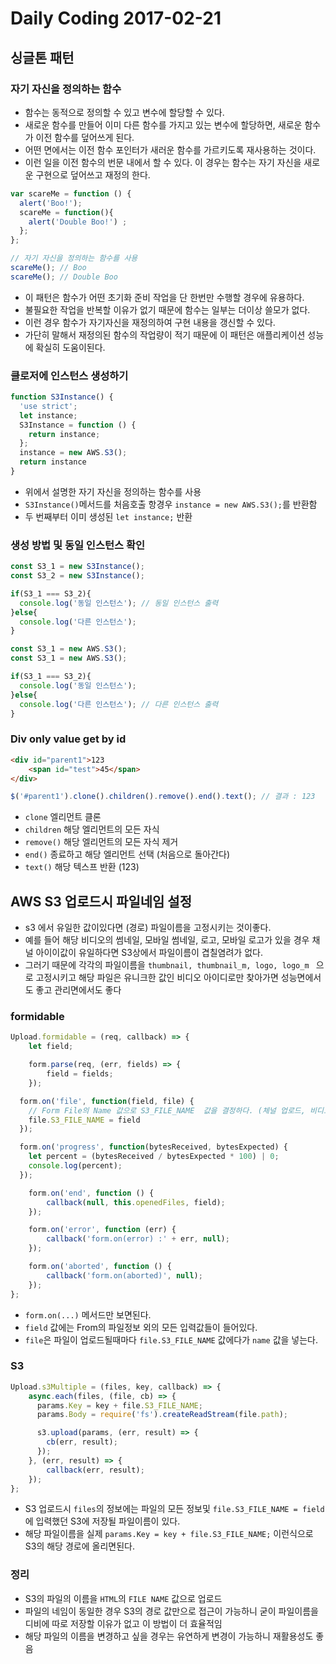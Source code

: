 # Daily Coding 2017-02-21

## 싱글톤 패턴

### 자기 자신을 정의하는 함수

- 함수는 동적으로 정의할 수 있고 변수에 할당할 수 있다.
- 새로운 함수를 만들어 이미 다른 함수를 가지고 있는 변수에 할당하면, 새로운 함수가 이전 함수를 덮어쓰게 된다.
- 어떤 면에서는 이전 함수 포인터가 새러운 함수를 가르키도록 재사용하는 것이다.
- 이런 일을 이전 함수의 번문 내에서 할 수 있다. 이 경우는 함수는 자기 자신을 새로운 구현으로 덮어쓰고 재정의 한다.

```javascript
var scareMe = function () {
  alert('Boo!');
  scareMe = function(){
    alert('Double Boo!') ;
  };
};

// 자기 자신을 정의하는 함수를 사용
scareMe(); // Boo
scareMe(); // Double Boo
```

- 이 패턴은 함수가 어떤 초기화 준비 작업을 단 한번만 수행할 경우에 유용하다.
- 불필요한 작업을 반복할 이유가 없기 때문에 함수는 일부는 더이상 쓸모가 없다.
- 이런 경우 함수가 자기자신을 재정의하여 구현 내용을 갱신할 수 있다.
- 가단히 말해서 재정의된 함수의 작업량이 적기 때문에 이 패턴은 애플리케이션 성능에 확실히 도움이된다.


### 클로저에 인스턴스 생성하기
```javascript
function S3Instance() {
  'use strict';
  let instance;
  S3Instance = function () {
    return instance;
  };
  instance = new AWS.S3();
  return instance
}
```
* 위에서 설명한 자기 자신을 정의하는 함수를 사용
* `S3Instance()`메서드를 처음호출 항경우 `instance = new AWS.S3();`를 반환함
* 두 번째부터 이미 생성된 `let instance;` 반환

### 생성 방법 및 동일 인스턴스 확인
```javascript
const S3_1 = new S3Instance();
const S3_2 = new S3Instance();

if(S3_1 === S3_2){
  console.log('동일 인스턴스'); // 동일 인스턴스 출력
}else{
  console.log('다른 인스턴스');
}

const S3_1 = new AWS.S3();
const S3_1 = new AWS.S3();

if(S3_1 === S3_2){
  console.log('동일 인스턴스');
}else{
  console.log('다른 인스턴스'); // 다른 인스턴스 출력
}
```


### Div  only value get by id
```html
<div id="parent1">123
	<span id="test">45</span>
</div>
```

```javascript
$('#parent1').clone().children().remove().end().text(); // 결과 : 123
```


* `clone` 엘리먼트 클론
* `children` 해당 엘리먼트의 모든 자식
* `remove()` 해당 엘리먼트의 모든 자식 제거
* `end()` 종료하고 해당 엘리먼트 선택 (처음으로 돌아간다)
* `text()` 해당 텍스프 반환 (123)



## AWS S3 업로드시 파일네임 설정
* s3 에서 유일한 값이있다면 (경로) 파일이름을 고정시키는 것이좋다.
* 예를 들어 해당 비디오의 썸네일, 모바일 썸네일, 로고, 모바일 로고가 있을 경우 채널 아이이값이 유일하다면 S3상에서 파일이름이 겹칠염려가 없다.
* 그러기 때문에 각각의 파일이름을 `thumbnail, thumbnail_m, logo, logo_m ` 으로 고정시키고 해당 파일은 유니크한 값인 비디오 아이디로만 찾아가면 성능면에서도 좋고 관리면에서도 좋다


### formidable
```javascript
Upload.formidable = (req, callback) => {
	let field;

	form.parse(req, (err, fields) => {
		field = fields;
	});

  form.on('file', function(field, file) {
    // Form File의 Name 값으로 S3_FILE_NAME  값을 결정하다. (체널 업로드, 비디오 업로드에 사용)
    file.S3_FILE_NAME = field
  });

  form.on('progress', function(bytesReceived, bytesExpected) {
    let percent = (bytesReceived / bytesExpected * 100) | 0;
    console.log(percent);
  });

	form.on('end', function () {
		callback(null, this.openedFiles, field);
	});

	form.on('error', function (err) {
		callback('form.on(error) :' + err, null);
	});

	form.on('aborted', function () {
		callback('form.on(aborted)', null);
	});
};
```
* `form.on(...)` 메서드만 보면된다.
* `field` 값에는 From의 파일정보 외의 모든 입력값들이 들어있다.
* `file`은 파일이 업로드될때마다 `file.S3_FILE_NAME` 값에다가 `name` 값을 넣는다.


### S3
```javascript
Upload.s3Multiple = (files, key, callback) => {
	async.each(files, (file, cb) => {
      params.Key = key + file.S3_FILE_NAME;
      params.Body = require('fs').createReadStream(file.path);

      s3.upload(params, (err, result) => {
        cb(err, result);
      });
	}, (err, result) => {
		callback(err, result);
	});
};
```

* S3 업로드시 `files`의 정보에는 파일의 모든 정보및 `file.S3_FILE_NAME = field`에 입력했던 S3에 저장될 파일이름이 있다.
* 해당 파일이름을 실제 `params.Key = key + file.S3_FILE_NAME;` 이런식으로 S3의 해당 경로에 올리면된다.

### 정리
* S3의 파일의 이름을 `HTML`의 `FILE NAME` 값으로 업로드
* 파일의 네임이 동일한 경우 S3의 경로 값만으로 접근이 가능하니 굳이 파일이름을 디비에 따로 저장할 이유가 없고 이 방법이 더 효율적임
* 해당 파일의 이름을 변경하고 싶을 경우는 유연하게 변경이 가능하니 재활용성도 좋음
